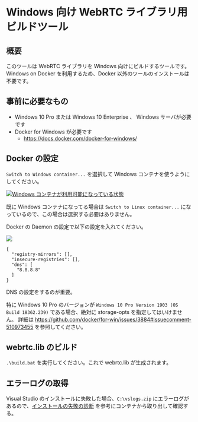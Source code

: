 # Windows 向け WebRTC ライブラリ用ビルドツール

## 概要

このツールは WebRTC ライブラリを Windows 向けにビルドするツールです。
Windows on Docker を利用するため、Docker 以外のツールのインストールは不要です。


## 事前に必要なもの

- Windows 10 Pro または Windows 10 Enterprise 、 Windows サーバが必要です
- Docker for Windows が必要です
    - https://docs.docker.com/docker-for-windows/

## Docker の設定

`Switch to Windows container...` を選択して Windows コンテナを使うようにしてください。

[![Windows コンテナが利用可能になっている状態](https://i.gyazo.com/6c60f2966bd1dbb2681369ac167f6153.png)](https://gyazo.com/6c60f2966bd1dbb2681369ac167f6153)

既に Windows コンテナになってる場合は `Switch to Linux container...` になっているので、この場合は選択する必要はありません。

Docker の Daemon の設定で以下の設定を入れてください。

[![](https://i.gyazo.com/2b4e0aa702fef4db50ea1c62b332153f.png)](https://gyazo.com/2b4e0aa702fef4db50ea1c62b332153f)

```
{
  "registry-mirrors": [],
  "insecure-registries": [],
  "dns": [
    "8.8.8.8"
  ]
}
```

DNS の設定をするのが重要。

特に Windows 10 Pro のバージョンが `Windows 10 Pro Version 1903 (OS Build 18362.239)` である場合、絶対に storage-opts を指定してはいけません。
詳細は https://github.com/docker/for-win/issues/3884#issuecomment-510973455 を参照してください。

## webrtc.lib のビルド

`.\build.bat` を実行してください。これで webrtc.lib が生成されます。

## エラーログの取得

Visual Studio のインストールに失敗した場合、`C:\vslogs.zip` にエラーログがあるので、[インストールの失敗の診断](https://docs.microsoft.com/ja-jp/visualstudio/install/advanced-build-tools-container?view=vs-2019#diagnosing-install-failures) を参考にコンテナから取り出して確認する。
